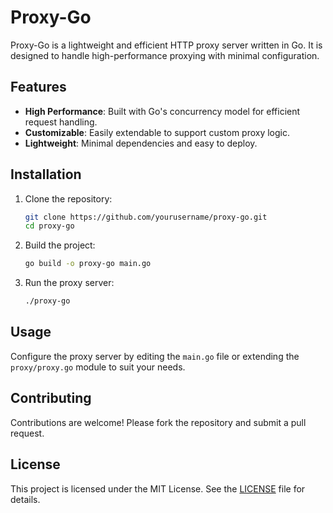 # Proxy-Go

Proxy-Go is a lightweight and efficient HTTP proxy server written in Go. It is designed to handle high-performance proxying with minimal configuration.

## Features

- **High Performance**: Built with Go's concurrency model for efficient request handling.
- **Customizable**: Easily extendable to support custom proxy logic.
- **Lightweight**: Minimal dependencies and easy to deploy.

## Installation

1. Clone the repository:

   ```bash
   git clone https://github.com/yourusername/proxy-go.git
   cd proxy-go
   ```

2. Build the project:

   ```bash
   go build -o proxy-go main.go
   ```

3. Run the proxy server:

   ```bash
   ./proxy-go
   ```

## Usage

Configure the proxy server by editing the `main.go` file or extending the `proxy/proxy.go` module to suit your needs.

## Contributing

Contributions are welcome! Please fork the repository and submit a pull request.

## License

This project is licensed under the MIT License. See the [LICENSE](LICENSE) file for details.

